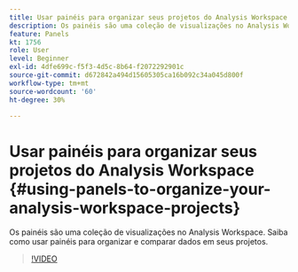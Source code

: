```yaml
---
title: Usar painéis para organizar seus projetos do Analysis Workspace
description: Os painéis são uma coleção de visualizações no Analysis Workspace. Saiba como usar painéis para organizar e comparar dados em seus projetos.
feature: Panels
kt: 1756
role: User
level: Beginner
exl-id: 4dfe699c-f5f3-4d5c-8b64-f2072292901c
source-git-commit: d672842a494d15605305ca16b092c34a045d800f
workflow-type: tm+mt
source-wordcount: '60'
ht-degree: 30%

---
```


# Usar painéis para organizar seus projetos do Analysis Workspace {#using-panels-to-organize-your-analysis-workspace-projects}

Os painéis são uma coleção de visualizações no Analysis Workspace. Saiba como usar painéis para organizar e comparar dados em seus projetos.

>[!VIDEO](https://video.tv.adobe.com/v/23388/?quality=12&learn=on)
